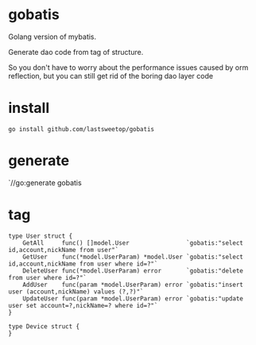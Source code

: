 # gobatis

Golang version of mybatis.

Generate dao code from tag of structure.

So you don't have to worry about the performance issues caused by orm reflection, but you can still get rid of the boring dao layer code

# install

`go install github.com/lastsweetop/gobatis`

# generate

`//go:generate gobatis

# tag

```golang
type User struct {
	GetAll     func() []model.User                `gobatis:"select id,account,nickName from user"`
	GetUser    func(*model.UserParam) *model.User `gobatis:"select id,account,nickName from user where id=?"`
	DeleteUser func(*model.UserParam) error       `gobatis:"delete from user where id=?"`
	AddUser    func(param *model.UserParam) error `gobatis:"insert user (account,nickName) values (?,?)"`
    UpdateUser func(param *model.UserParam) error `gobatis:"update user set account=?,nickName=? where id=?"`
}

type Device struct {
}
```